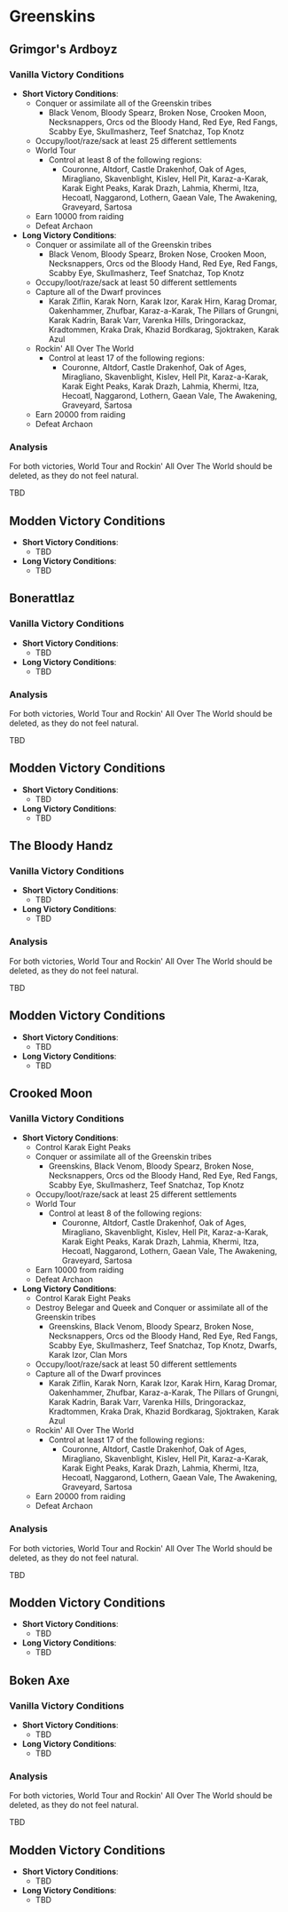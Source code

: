 # Greenskins

## Grimgor's Ardboyz

### Vanilla Victory Conditions

* **Short Victory Conditions**:
	* Conquer or assimilate all of the Greenskin tribes
	    * Black Venom, Bloody Spearz, Broken Nose, Crooken Moon, Necksnappers, Orcs od the Bloody Hand, Red Eye, Red 
	    Fangs, Scabby Eye, Skullmasherz, Teef Snatchaz, Top Knotz
	* Occupy/loot/raze/sack at least 25 different settlements
	* World Tour
	    * Control at least 8 of the following regions:
	        * Couronne, Altdorf, Castle Drakenhof, Oak of Ages, Miragliano, Skavenblight, Kislev, Hell Pit, Karaz-a-Karak,
            Karak Eight Peaks, Karak Drazh, Lahmia, Khermi, Itza, Hecoatl, Naggarond, Lothern, Gaean Vale, The Awakening, 
            Graveyard, Sartosa
	* Earn 10000 from raiding
	* Defeat Archaon
* **Long Victory Conditions**:
	* Conquer or assimilate all of the Greenskin tribes
	    * Black Venom, Bloody Spearz, Broken Nose, Crooken Moon, Necksnappers, Orcs od the Bloody Hand, Red
	    Eye, Red Fangs, Scabby Eye, Skullmasherz, Teef Snatchaz, Top Knotz
	* Occupy/loot/raze/sack at least 50 different settlements
	* Capture all of the Dwarf provinces
	    * Karak Ziflin, Karak Norn, Karak Izor, Karak Hirn, Karag Dromar, Oakenhammer, Zhufbar, Karaz-a-Karak, 
	    The Pillars of Grungni, Karak Kadrin, Barak Varr, Varenka Hills, Dringorackaz, Kradtommen, Kraka Drak,
	    Khazid Bordkarag, Sjoktraken, Karak Azul
	* Rockin' All Over The World
	    * Control at least 17 of the following regions:
	        * Couronne, Altdorf, Castle Drakenhof, Oak of Ages, Miragliano, Skavenblight, Kislev, Hell Pit, Karaz-a-Karak,
            Karak Eight Peaks, Karak Drazh, Lahmia, Khermi, Itza, Hecoatl, Naggarond, Lothern, Gaean Vale, The Awakening, 
            Graveyard, Sartosa
	* Earn 20000 from raiding
	* Defeat Archaon

### Analysis

For both victories, World Tour and Rockin' All Over The World should be deleted, as they do not feel natural.

TBD

## Modden Victory Conditions

* **Short Victory Conditions**:
	* TBD
* **Long Victory Conditions**:
	* TBD

## Bonerattlaz

### Vanilla Victory Conditions

* **Short Victory Conditions**:
	* TBD
* **Long Victory Conditions**:
	* TBD

### Analysis

For both victories, World Tour and Rockin' All Over The World should be deleted, as they do not feel natural.

TBD

## Modden Victory Conditions

* **Short Victory Conditions**:
	* TBD
* **Long Victory Conditions**:
	* TBD

## The Bloody Handz

### Vanilla Victory Conditions

* **Short Victory Conditions**:
	* TBD
* **Long Victory Conditions**:
	* TBD

### Analysis

For both victories, World Tour and Rockin' All Over The World should be deleted, as they do not feel natural.

TBD

## Modden Victory Conditions

* **Short Victory Conditions**:
	* TBD
* **Long Victory Conditions**:
	* TBD

## Crooked Moon

### Vanilla Victory Conditions

* **Short Victory Conditions**:
	* Control Karak Eight Peaks
	* Conquer or assimilate all of the Greenskin tribes
	    * Greenskins, Black Venom, Bloody Spearz, Broken Nose, Necksnappers, Orcs od the Bloody Hand, Red Eye, Red 
	    Fangs, Scabby Eye, Skullmasherz, Teef Snatchaz, Top Knotz
	* Occupy/loot/raze/sack at least 25 different settlements
	* World Tour
	    * Control at least 8 of the following regions:
	        * Couronne, Altdorf, Castle Drakenhof, Oak of Ages, Miragliano, Skavenblight, Kislev, Hell Pit, Karaz-a-Karak,
            Karak Eight Peaks, Karak Drazh, Lahmia, Khermi, Itza, Hecoatl, Naggarond, Lothern, Gaean Vale, The Awakening, 
            Graveyard, Sartosa
	* Earn 10000 from raiding
	* Defeat Archaon
* **Long Victory Conditions**:
	* Control Karak Eight Peaks
	* Destroy Belegar and Queek and Conquer or assimilate all of the Greenskin tribes
	    * Greenskins, Black Venom, Bloody Spearz, Broken Nose, Necksnappers, Orcs od the Bloody Hand, Red Eye, Red 
	    Fangs, Scabby Eye, Skullmasherz, Teef Snatchaz, Top Knotz, Dwarfs, Karak Izor, Clan Mors
	* Occupy/loot/raze/sack at least 50 different settlements
	* Capture all of the Dwarf provinces
	    * Karak Ziflin, Karak Norn, Karak Izor, Karak Hirn, Karag Dromar, Oakenhammer, Zhufbar, Karaz-a-Karak, 
	    The Pillars of Grungni, Karak Kadrin, Barak Varr, Varenka Hills, Dringorackaz, Kradtommen, Kraka Drak,
	    Khazid Bordkarag, Sjoktraken, Karak Azul
	* Rockin' All Over The World
	    * Control at least 17 of the following regions:
	        * Couronne, Altdorf, Castle Drakenhof, Oak of Ages, Miragliano, Skavenblight, Kislev, Hell Pit, Karaz-a-Karak,
            Karak Eight Peaks, Karak Drazh, Lahmia, Khermi, Itza, Hecoatl, Naggarond, Lothern, Gaean Vale, The Awakening, 
            Graveyard, Sartosa
	* Earn 20000 from raiding
	* Defeat Archaon

### Analysis

For both victories, World Tour and Rockin' All Over The World should be deleted, as they do not feel natural.

TBD

## Modden Victory Conditions

* **Short Victory Conditions**:
	* TBD
* **Long Victory Conditions**:
	* TBD

## Boken Axe

### Vanilla Victory Conditions

* **Short Victory Conditions**:
	* TBD
* **Long Victory Conditions**:
	* TBD

### Analysis

For both victories, World Tour and Rockin' All Over The World should be deleted, as they do not feel natural.

TBD

## Modden Victory Conditions

* **Short Victory Conditions**:
	* TBD
* **Long Victory Conditions**:
	* TBD
